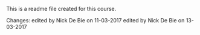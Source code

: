 This is a readme file created for this course.

Changes:
edited by Nick De Bie on 11-03-2017
edited by Nick De Bie on 13-03-2017

